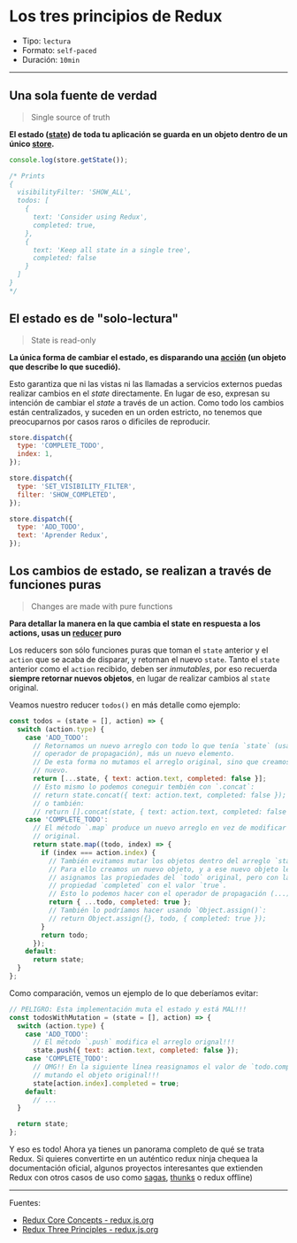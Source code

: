 # Los tres principios de Redux

* Tipo: `lectura`
* Formato: `self-paced`
* Duración: `10min`

***

## Una sola fuente de verdad

> Single source of truth

**El estado ([state](http://redux.js.org/docs/Glossary.html#state)) de toda tu
aplicación se guarda en un objeto dentro de un único
[store](http://redux.js.org/docs/Glossary.html#store).**

```js
console.log(store.getState());

/* Prints
{
  visibilityFilter: 'SHOW_ALL',
  todos: [
    {
      text: 'Consider using Redux',
      completed: true,
    },
    {
      text: 'Keep all state in a single tree',
      completed: false
    }
  ]
}
*/
```

## El estado es de "solo-lectura"

> State is read-only

**La única forma de cambiar el estado, es disparando una
[acción](http://redux.js.org/docs/Glossary.html#action) (un objeto que describe
lo que sucedió).**

Esto garantiza que ni las vistas ni las llamadas a servicios externos puedas
realizar cambios en el _state_ directamente. En lugar de eso, expresan su
intención de cambiar el _state_ a través de un action. Como todo los cambios
están centralizados, y suceden en un orden estricto, no tenemos que preocuparnos
por casos raros o dificiles de reproducir.

```js
store.dispatch({
  type: 'COMPLETE_TODO',
  index: 1,
});

store.dispatch({
  type: 'SET_VISIBILITY_FILTER',
  filter: 'SHOW_COMPLETED',
});

store.dispatch({
  type: 'ADD_TODO',
  text: 'Aprender Redux',
});
```

## Los cambios de estado, se realizan a través de funciones puras

> Changes are made with pure functions

**Para detallar la manera en la que cambia el state en respuesta a los actions,
usas un [reducer](http://redux.js.org/docs/Glossary.html#reducer) puro**

Los reducers son sólo funciones puras que toman el `state` anterior y el
`action` que se acaba de disparar, y retornan el nuevo `state`. Tanto el `state`
anterior como el `action` recibido, deben ser _inmutables_, por eso recuerda
**siempre retornar nuevos objetos**, en lugar de realizar cambios al `state`
original.

Veamos nuestro reducer `todos()` en más detalle como ejemplo:

```js
const todos = (state = [], action) => {
  switch (action.type) {
    case 'ADD_TODO':
      // Retornamos un nuevo arreglo con todo lo que tenía `state` (usando el
      // operador de propagación), más un nuevo elemento.
      // De esta forma no mutamos el arreglo original, sino que creamos uno
      // nuevo.
      return [...state, { text: action.text, completed: false }];
      // Esto mismo lo podemos coneguir tembién con `.concat`:
      // return state.concat({ text: action.text, completed: false });
      // o también:
      // return [].concat(state, { text: action.text, completed: false });
    case 'COMPLETE_TODO':
      // El método `.map` produce un nuevo arreglo en vez de modificar el
      // original.
      return state.map((todo, index) => {
        if (index === action.index) {
          // También evitamos mutar los objetos dentro del arreglo `state`.
          // Para ello creamos un nuevo objeto, y a ese nuevo objeto le
          // asignamos las propiedades del `todo` original, pero con la
          // propiedad `completed` con el valor `true`.
          // Esto lo podemos hacer con el operador de propagación (...):
          return { ...todo, completed: true };
          // También lo podríamos hacer usando `Object.assign()`:
          // return Object.assign({}, todo, { completed: true });
        }
        return todo;
      });
    default:
      return state;
  }
};
```

Como comparación, vemos un ejemplo de lo que deberíamos evitar:

```js
// PELIGRO: Esta implementación muta el estado y está MAL!!!
const todosWithMutation = (state = [], action) => {
  switch (action.type) {
    case 'ADD_TODO':
      // El método `.push` modifica el arreglo orignal!!!
      state.push({ text: action.text, completed: false });
    case 'COMPLETE_TODO':
      // OMG!! En la siguiente línea reasignamos el valor de `todo.completed`
      // mutando el objeto original!!!
      state[action.index].completed = true;
    default:
      // ...
  }

  return state;
};
```

Y eso es todo! Ahora ya tienes un panorama completo de qué se trata Redux. Si
quieres convertirte en un auténtico redux ninja chequea la documentación
oficial, algunos proyectos interesantes que extienden Redux con otros casos de
uso como [sagas](https://github.com/redux-saga/redux-saga),
[thunks](https://github.com/reduxjs/redux-thunk) o redux offline)

***

Fuentes:

* [Redux Core Concepts - redux.js.org](http://redux.js.org/docs/introduction/CoreConcepts.html)
* [Redux Three Principles - redux.js.org](http://redux.js.org/docs/introduction/ThreePrinciples.html)
